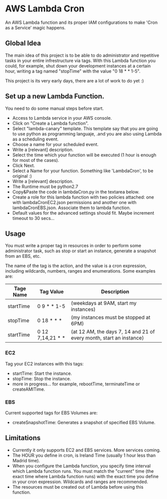 # AWS Lambda Cron

An AWS Lambda function and its proper IAM configurations to make 'Cron as a Service' magic happens.

## Global Idea

The main idea of this project is to be able to do administrator and repetitive tasks in your entire infrestructure via tags. With this Lambda function you could, for example, shut down your development instances at a certain hour, writing a tag named "stopTime" with the value "0 18 * * 1-5".

This project is its very early days, there are a lot of work to do yet :)

## Set up a new Lambda Function.

You need to do some manual steps before start.

- Access to Lambda service in your AWS console.
- Click on "Create a Lambda function".
- Select "lambda-canary" template. This template say that you are going to use python as programming languaje, .and you are also using Lambda as a scheduling event.
- Choose a name for your scheduled event.
- Write a [relevant] description.
- Select the time which your function will be executed (1 hour is enough for most of the cases).
- Click Next.
- Select a Name for your function. Something like 'LambdaCron', to be original :)
- Write a [relevant] description.
- The Runtime must be python2.7
- Copy&Paste the code in lambdaCron.py in the textarea below.
- Create a role for this lambda function with two policies attached: one with lambdaCronEC2.json permissions and another one with lambdaCronEBS.json. Associate them to lambda function.
- Default values for the advanced settings should fit. Maybe increment timeout to 30 secs...

## Usage

You must write a proper tag in resources in order to perform some administrator task, such as stop or start an instance, generate a snapshot from an EBS, etc.

The name of the tag is the action, and the value is a cron expression, including wildcards, numbers, ranges and enumerations. Some examples are:

Tage Name | Tag Value | Description
---- | ---- | ---
startTime | 0 9 * * 1-5 | (weekdays at 9AM, start my instances)
stopTime | 0 18 * * * |  (my instances must be stopped at 6PM)
startTime | 0 12 7,14,21 * * | (at 12 AM, the days 7, 14 and 21 of every month, start an instance)


### EC2

Tag your EC2 instances with this tags:

- startTime: Start the instance.
- stopTime: Stop the instance.
- more in progress... for example, rebootTime, terminateTime or createAMITime.

### EBS

Current supported tags for EBS Volumes are:

- createSnapshotTime: Generates a snapshot of specified EBS Volume.

## Limitations

- Currently it only supports EC2 and EBS services. More services coming.
- The HOUR you define in cron, is Ireland Time (usually 1 hour less than Madrid time).
- When you configure the Lambda function, you specify time interval which Lambda function runs. You must match the "current" time (the exact time where Lambda function runs) with the exact time you define in your cron expression. Wildcards and ranges are recommended.
- The resources must be created out of Lambda before using this function.